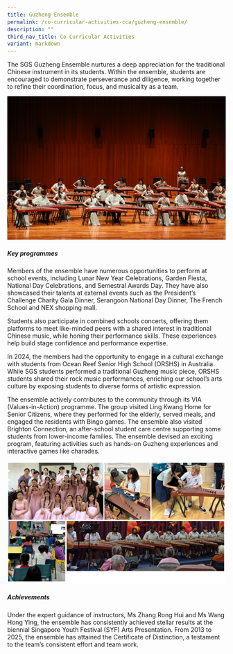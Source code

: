 ```yaml
---
title: Guzheng Ensemble
permalink: /co-curricular-activities-cca/guzheng-ensemble/
description: ""
third_nav_title: Co Curricular Activities
variant: markdown
---
```

The SGS Guzheng Ensemble nurtures a deep appreciation for the traditional Chinese instrument in its students. Within the ensemble, students are encouraged to demonstrate perseverance and diligence, working together to refine their coordination, focus, and musicality as a team.

![](/images/guzheng2025_4_.jpg)
##### Key programmes
Members of the ensemble have numerous opportunities to perform at school events, including Lunar New Year Celebrations, Garden Fiesta, National Day Celebrations, and Semestral Awards Day. They have also showcased their talents at external events such as the President’s Challenge Charity Gala Dinner, Serangoon National Day Dinner, The French School and NEX shopping mall. 

Students also participate in combined schools concerts, offering them platforms to meet like-minded peers with a shared interest in traditional Chinese music, while honing their performance skills. These experiences help build stage confidence and performance expertise. 

In 2024, the members had the opportunity to engage in a cultural exchange with students from Ocean Reef Senior High School (ORSHS) in Australia. While SGS students performed a traditional Guzheng music piece, ORSHS students shared their rock music performances, enriching our school’s arts culture by exposing students to diverse forms of artistic expression.

The ensemble actively contributes to the community through its VIA (Values-in-Action) programme. The group visited Ling Kwang Home for Senior Citizens, where they performed for the elderly, served meals, and engaged the residents with Bingo games. The ensemble also visited Brighton Connection, an after-school student care centre supporting some students from lower-income families. The ensemble devised an exciting program, featuring activities such as hands-on Guzheng experiences and interactive games like charades.

![](/images/guzheng2025_2_.png)

##### Achievements

Under the expert guidance of instructors, Ms Zhang Rong Hui and Ms Wang Hong Ying, the ensemble has consistently achieved stellar results at the biennial Singapore Youth Festival (SYF) Arts Presentation. From 2013 to 2025, the ensemble has attained the Certificate of Distinction, a testament to the team’s consistent effort and team work.